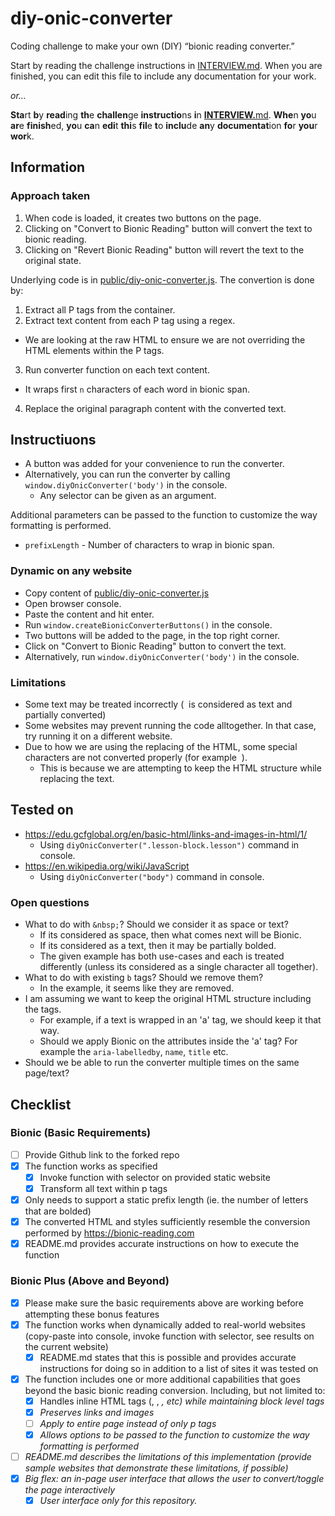 # diy-onic-converter
Coding challenge to make your own (DIY) “bionic reading converter.”

Start by reading the challenge instructions in [INTERVIEW.md](./INTERVIEW.md). When you are finished, you can edit this file to include any documentation for your work.

_or…_

**Sta**rt **b**y **read**ing **th**e **challen**ge **instructio**ns **i**n **[INTERVIEW.](./INTERVIEW.md)**[md](./INTERVIEW.md). **Whe**n **yo**u **ar**e **finish**ed, **yo**u **ca**n **edi**t **thi**s **fil**e **t**o **inclu**de **an**y **documentat**ion **fo**r **you**r **wor**k.

## Information

### Approach taken

1. When code is loaded, it creates two buttons on the page.
2. Clicking on "Convert to Bionic Reading" button will convert the text to bionic reading.
3. Clicking on "Revert Bionic Reading" button will revert the text to the original state.

Underlying code is in [public/diy-onic-converter.js](./public/diy-onic-converter.js).
The convertion is done by:

1. Extract all P tags from the container.
2. Extract text content from each P tag using a regex.
  * We are looking at the raw HTML to ensure we are not overriding the HTML elements within the P tags.
3. Run converter function on each text content.
  * It wraps first `n` characters of each word in bionic span.
4. Replace the original paragraph content with the converted text.

## Instructiuons
* A button was added for your convenience to run the converter.
* Alternatively, you can run the converter by calling `window.diyOnicConverter('body')` in the console.
  * Any selector can be given as an argument.

Additional parameters can be passed to the function to customize the way formatting is performed.
* `prefixLength` - Number of characters to wrap in bionic span.

### Dynamic on any website

* Copy content of [public/diy-onic-converter.js](./public/diy-onic-converter.js)
* Open browser console.
* Paste the content and hit enter.
* Run `window.createBionicConverterButtons()` in the console.
* Two buttons will be added to the page, in the top right corner.
* Click on "Convert to Bionic Reading" button to convert the text.
* Alternatively, run `window.diyOnicConverter('body')` in the console.

### Limitations

* Some text may be treated incorrectly (&nbsp; is considered as text and partially converted)
* Some websites may prevent running the code alltogether. In that case, try running it on a different website.
* Due to how we are using the replacing of the HTML, some special characters are not converted properly (for example &nbsp;).
  * This is because we are attempting to keep the HTML structure while replacing the text.

## Tested on

* https://edu.gcfglobal.org/en/basic-html/links-and-images-in-html/1/
  * Using `diyOnicConverter(".lesson-block.lesson")` command in console.
* https://en.wikipedia.org/wiki/JavaScript
  * Using `diyOnicConverter("body")` command in console.

### Open questions
* What to do with `&nbsp;`? Should we consider it as space or text?
  * If its considered as space, then what comes next will be Bionic.
  * If its considered as a text, then it may be partially bolded.
  * The given example has both use-cases and each is treated differently (unless its considered as a single character all together).
* What to do with existing `b` tags? Should we remove them?
  * In the example, it seems like they are removed.
* I am assuming we want to keep the original HTML structure including the tags.
  * For example, if a text is wrapped in an 'a' tag, we should keep it that way.
  * Should we apply Bionic on the attributes inside the 'a' tag? For example the `aria-labelledby`, `name`, `title` etc.
* Should we be able to run the converter multiple times on the same page/text?

## Checklist

### Bionic (Basic Requirements)
- [ ] Provide Github link to the forked repo
- [x] The function works as specified
  - [x] Invoke function with selector on provided static website
  - [x] Transform all text within p tags
- [x] Only needs to support a static prefix length (ie. the number of letters that are bolded)
- [x] The converted HTML and styles sufficiently resemble the conversion performed by https://bionic-reading.com
- [x] README.md provides accurate instructions on how to execute the function

### Bionic Plus (Above and Beyond)
- [x] Please make sure the basic requirements above are working before attempting these bonus features
- [x] The function works when dynamically added to real-world websites (copy-paste into console, invoke function with selector, see results on the current website)
  - [x] README.md states that this is possible and provides accurate instructions for doing so in addition to a list of sites it was tested on
- [x] The function includes one or more additional capabilities that goes beyond the basic bionic reading conversion. Including, but not limited to:
  - [x] Handles inline HTML tags (<span>, <a>, <em>, etc) while maintaining block level tags
  - [x] Preserves links and images
  - [ ] Apply to entire page instead of only p tags
  - [x] Allows options to be passed to the function to customize the way formatting is performed
- [ ] README.md describes the limitations of this implementation (provide sample websites that demonstrate these limitations, if possible)
- [x] Big flex: an in-page user interface that allows the user to convert/toggle the page interactively
  - [x] User interface only for this repository.